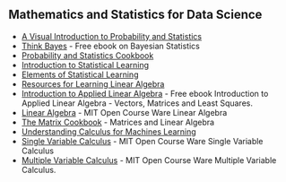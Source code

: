 ## Mathematics and Statistics for Data Science

* [A Visual Introduction to Probability and Statistics](https://seeing-theory.brown.edu/)
* [Think Bayes](https://greenteapress.com/wp/think-bayes/) - Free ebook on Bayesian Statistics
* [Probability and Statistics Cookbook](http://pages.cs.wisc.edu/~tdw/files/cookbook-en.pdf) 
* [Introduction to Statistical Learning](http://faculty.marshall.usc.edu/gareth-james/ISL/)
* [Elements of Statistical Learning](https://web.stanford.edu/~hastie/ElemStatLearn//)
* [Resources for Learning Linear Algebra](https://brohrer.github.io/linear_algebra_resources.html)
* [Introduction to Applied Linear Algebra](https://web.stanford.edu/~boyd/vmls/) - Free ebook Introduction to Applied Linear Algebra - Vectors, Matrices and Least Squares.
* [Linear Algebra](https://ocw.mit.edu/courses/mathematics/18-06-linear-algebra-spring-2010/index.htm) - MIT Open Course Ware Linear Algebra
* [The Matrix Cookbook](http://www.cs.toronto.edu/~bonner/courses/2018s/csc338/matrix_cookbook.pdf) - Matrices and Linear Algebra
* [Understanding Calculus for Machines Learning](https://arxiv.org/abs/1802.01528) 
* [Single Variable Calculus](https://ocw.mit.edu/courses/mathematics/18-01sc-single-variable-calculus-fall-2010/) - MIT Open Course Ware Single Variable Calculus 
* [Multiple Variable Calculus](https://ocw.mit.edu/courses/mathematics/18-02sc-multivariable-calculus-fall-2010/) - MIT Open Course Ware Multiple Variable Calculus. 
